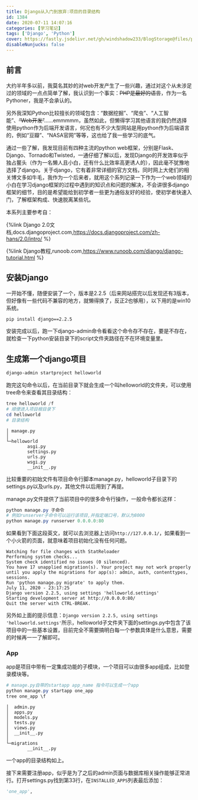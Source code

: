 ```yaml
---
title: Django从入门到放弃:项目的目录结构
id: 1384
date: 2020-07-11 14:07:16
categories: [学习笔记]
tags: ['Django', 'Python']
cover: https://fastly.jsdelivr.net/gh/windshadow233/BlogStorage@files/png/7ce750f21a1a949f693f82901be584a4.png
disableNunjucks: false
---
```


## 前言


大约半年多以前，我莫名其妙的对web开发产生了一些兴趣，通过对这个从未涉足过的领域的一点点简单了解，我认识到一个事实：~~PHP是最好的语言~~，作为一名Pythoner，我是不会承认的。

另外我深知Python比较擅长的领域包含：“数据挖掘”、“爬虫”、“人工智能”、~~“Web开发”~~……emmmmm，虽然如此，但懒得学习其他语言的我仍然选择使用python作为后端开发语言，何况也有不少大型网站是用python作为后端语言的，例如“豆瓣”、“NASA官网”等等，这也给了我一些学习的底气。


通过一些了解，我发现目前有四种主流的python web框架，分别是Flask、Django、Tornado和Twisted，一通仔细了解以后，发现Django的开发效率似乎独占鳌头（作为一名懒人且小白，还有什么比效率高更诱人的），因此毫不犹豫地选择了django。关于django，它有着非常详细的官方文档，同时网上大佬们的相关博文多如牛毛，我作为一个后来者，就用这个系列记录一下作为一个web领域的小白在学习django框架的过程中遇到的知识点和问题的解决，不会讲很多django框架的细节，目的是希望能给到初学者一些更为通俗友好的经验，使初学者快速入门，了解框架构成、快速脱离某些坑。

本系列主要参考自：

{%link Django 2.0文档,docs.djangoproject.com,https://docs.djangoproject.com/zh-hans/2.0/intro/ %}

{%link Django教程,runoob.com,https://www.runoob.com/django/django-tutorial.html %}

## 安装Django


一开始不懂，随便安装了一个，版本是2.2.5（后来网站搭完以后发现还有3版本，但好像有一些代码不兼容的地方，就懒得换了，反正2也够用），以下用的是win10系统。

```bash
pip install django==2.2.5
```

安装完成以后，跑一下django-admin命令看看这个命令存不存在，要是不存在，就检查一下python安装目录下的script文件夹路径在不在环境变量里。

## 生成第一个django项目

```bash
django-admin startproject helloworld
```

跑完这句命令以后，在当前目录下就会生成一个叫helloworld的文件夹，可以使用tree命令来查看其目录结构：

```powershell
tree helloworld /f
# 顺便进入项目根目录下
cd helloworld
# 目录结构
```


```raw
│ manage.py
│
└─helloworld
        asgi.py
        settings.py
        urls.py
        wsgi.py
        __init__.py
```

比较重要的初始文件有项目命令行脚本manage.py，helloworld子目录下的settings.py以及urls.py，其他文件以后用到了再提。


manage.py文件提供了当前项目中的很多命令行操作，一般命令都长这样：

```powershell
python manage.py 子命令
# 例如runserver子命令可以运行该项目,并指定端口号，默认为8000
python manage.py runserver 0.0.0.0:80
```

如果看到下面这段英文，就可以去浏览器上访问`http://127.0.0.1/`，如果看到一个小火箭的页面，就意味着项目初始化没有任何问题。

```raw
Watching for file changes with StatReloader
Performing system checks...
System check identified no issues (0 silenced).
You have 17 unapplied migration(s). Your project may not work properly until you apply the migrations for app(s): admin, auth, contenttypes, sessions.
Run 'python manage.py migrate' to apply them.
July 11, 2020 - 23:17:25
Django version 2.2.5, using settings 'helloworld.settings'
Starting development server at http://0.0.0.0:80/
Quit the server with CTRL-BREAK.
```

另外如上面的提示信息：`Django version 2.2.5, using settings 'helloworld.settings'`所示，helloworld子文件夹下面的settings.py中包含了该项目中的一些基本设置，目前完全不需要搞明白每一个参数具体是什么意思，需要的时候再一一了解即可。


### App


app是项目中带有一定集成功能的子模块，一个项目可以由很多app组成，比如登录模块等。

```powershell
# manage.py自带的startapp app_name 指令可以生成一个app
python manage.py startapp one_app
tree one_app \f
```


```raw
│  admin.py
│  apps.py
│  models.py
│  tests.py
│  views.py
│  __init__.py
│
└─migrations
        __init__.py
```

一个app的目录结构如上。


接下来需要注册app，似乎是为了之后的admin页面与数据库相关操作能够正常进行。打开settings.py找到第33行，在`INSTALLED_APPS`列表最后添加：

```python
'one_app',
```